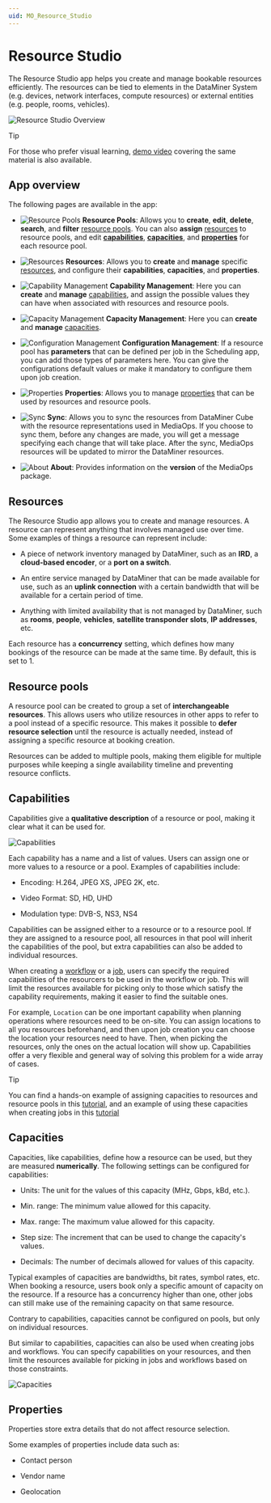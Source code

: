 ```yaml
---
uid: MO_Resource_Studio
---
```


# Resource Studio

The Resource Studio app helps you create and manage bookable resources efficiently. The resources can be tied to elements in the DataMiner System (e.g. devices, network interfaces, compute resources) or external entities (e.g. people, rooms, vehicles).

![Resource Studio Overview](~/solutions/images/Resource_Studio_Overview.png)

> [!TIP]
> For those who prefer visual learning, [demo video](https://www.youtube.com/watch?v=NM4NFFCM7k8) covering the same material is also available.

## App overview

The following pages are available in the app:

- ![Resource Pools](~/user-guide/images/Resource_Studio_Resource_Pools.png) **Resource Pools**: Allows you to **create**, **edit**, **delete**, **search**, and **filter** [resource pools](#resource-pools). You can also **assign** [resources](#resources) to resource pools, and edit [**capabilities**](#capabilities), [**capacities**](#capacities), and [**properties**](#properties) for each resource pool.

- ![Resources](~/user-guide/images/Resource_Studio_Resources.png) **Resources**: Allows you to **create** and **manage** specific [resources](#resources), and configure their **capabilities**, **capacities**, and **properties**.

- ![Capability Management](~/user-guide/images/Resource_Studio_Capability_Management.png) **Capability Management**: Here you can **create** and **manage** [capabilities](#capabilities), and assign the possible values they can have when associated with resources and resource pools.

- ![Capacity Management](~/user-guide/images/Resource_Studio_Capacity_Management.png) **Capacity Management**: Here you can **create** and **manage** [capacities](#capacities).

- ![Configuration Management](~/user-guide/images/Resource_Studio_Configuration_Management.png) **Configuration Management**: If a resource pool has **parameters** that can be defined per job in the Scheduling app, you can add those types of parameters here. You can give the configurations default values or make it mandatory to configure them upon job creation.

- ![Properties](~/user-guide/images/Resource_Studio_Properties.png) **Properties**: Allows you to manage [properties](#properties) that can be used by resources and resource pools.

- ![Sync](~/user-guide/images/Resource_Studio_Sync.png) **Sync**: Allows you to sync the resources from DataMiner Cube with the resource representations used in MediaOps. If you choose to sync them, before any changes are made, you will get a message specifying each change that will take place. After the sync, MediaOps resources will be updated to mirror the DataMiner resources.

- ![About](~/user-guide/images/Resource_Studio_About.png) **About**: Provides information on the **version** of the MediaOps package.

## Resources

The Resource Studio app allows you to create and manage resources. A resource can represent anything that involves managed use over time. Some examples of things a resource can represent include:

- A piece of network inventory managed by DataMiner, such as an **IRD**, a **cloud-based encoder**, or a **port on a switch**.

- An entire service managed by DataMiner that can be made available for use, such as an **uplink connection** with a certain bandwidth that will be available for a certain period of time.

- Anything with limited availability that is not managed by DataMiner, such as **rooms**, **people**, **vehicles**, **satellite transponder slots**, **IP addresses**, etc.

Each resource has a **concurrency** setting, which defines how many bookings of the resource can be made at the same time. By default, this is set to 1.

## Resource pools

A resource pool can be created to group a set of **interchangeable resources**. This allows users who utilize resources in other apps to refer to a pool instead of a specific resource. This makes it possible to **defer resource selection** until the resource is actually needed, instead of assigning a specific resource at booking creation.

Resources can be added to multiple pools, making them eligible for multiple purposes while keeping a single availability timeline and preventing resource conflicts.

## Capabilities

Capabilities give a **qualitative description** of a resource or pool, making it clear what it can be used for.

![Capabilities](~/solutions/images/Resource_Studio_Capabilities.png)

Each capability has a name and a list of values. Users can assign one or more values to a resource or a pool. Examples of capabilities include:

- Encoding: H.264, JPEG XS, JPEG 2K, etc.

- Video Format: SD, HD, UHD

- Modulation type: DVB-S, NS3, NS4

Capabilities can be assigned either to a resource or to a resource pool. If they are assigned to a resource pool, all resources in that pool will inherit the capabilities of the pool, but extra capabilities can also be added to individual resources.

When creating a [workflow](xref:MO_Workflow_Designer#workflows) or a [job](xref:MO_Scheduling#jobs), users can specify the required capabilities of the resourcers to be used in the workflow or job. This will limit the resources available for picking only to those which satisfy the capability requirements, making it easier to find the suitable ones.

For example, `Location` can be one important capability when planning operations where resources need to be on-site. You can assign locations to all you resources beforehand, and then upon job creation you can choose the location your resources need to have. Then, when picking the resources, only the ones on the actual location will show up. Capabilities offer a very flexible and general way of solving this problem for a wide array of cases.

> [!TIP]
> You can find a hands-on example of assigning capacities to resources and resource pools in this [tutorial](xref:Tutorial_MediaOps_Resource_Studio_Capabilities_and_Capacities), and an example of using these capacities when creating jobs in this [tutorial](xref:Tutorial_MediaOps_Scheduling_Configurations)

## Capacities

Capacities, like capabilities, define how a resource can be used, but they are measured **numerically**. The following settings can be configured for capabilities:

- Units: The unit for the values of this capacity (MHz, Gbps, kBd, etc.).

- Min. range: The minimum value allowed for this capacity.

- Max. range: The maximum value allowed for this capacity.

- Step size: The increment that can be used to change the capacity's values.

- Decimals: The number of decimals allowed for values of this capacity.

Typical examples of capacities are bandwidths, bit rates, symbol rates, etc. When booking a resource, users book only a specific amount of capacity on the resource. If a resource has a concurrency higher than one, other jobs can still make use of the remaining capacity on that same resource.

Contrary to capabilities, capacities cannot be configured on pools, but only on individual resources.

But similar to capabilities, capacities can also be used when creating jobs and workflows. You can specify capabilities on your resources, and then limit the resources available for picking in jobs and workflows based on those constraints.

![Capacities](~/solutions/images/Resource_Studio_Capacities.png)

## Properties

Properties store extra details that do not affect resource selection.

Some examples of properties include data such as:

- Contact person

- Vendor name

- Geolocation
